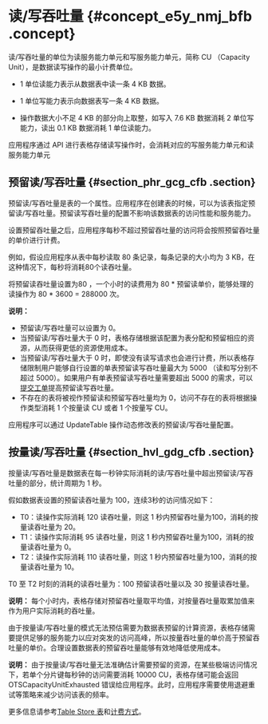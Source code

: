 # 读/写吞吐量 {#concept_e5y_nmj_bfb .concept}

读/写吞吐量的单位为读服务能力单元和写服务能力单元，简称 CU （Capacity Unit），是数据读写操作的最小计费单位。

-   1 单位读能力表示从数据表中读一条 4 KB 数据。

-   1 单位写能力表示向数据表写一条 4 KB 数据。

-   操作数据大小不足 4 KB 的部分向上取整，如写入 7.6 KB 数据消耗 2 单位写能力，读出 0.1 KB 数据消耗 1 单位读能力。


应用程序通过 API 进行表格存储读写操作时，会消耗对应的写服务能力单元和读服务能力单元

## 预留读/写吞吐量 {#section_phr_gcg_cfb .section}

预留读/写吞吐量是表的一个属性。应用程序在创建表的时候，可以为该表指定预留读/写吞吐量。预留读写吞吐量的配置不影响该数据表的访问性能和服务能力。

设置预留吞吐量之后，应用程序每秒不超过预留吞吐量的访问将会按照预留吞吐量的单价进行计费。

例如，假设应用程序从表中每秒读取 80 条记录，每条记录的大小均为 3 KB，在这种情况下，每秒将消耗80个读吞吐量。

将预留读吞吐量设置为80 ，一个小时的读费用为 80 \* 预留读单价，能够处理的读操作为 80 \* 3600 = 288000 次。

**说明：** 

-   预留读/写吞吐量可以设置为 0。
-   当预留读/写吞吐量大于 0 时，表格存储根据该配置为表分配和预留相应的资源，从而获得更低的资源使用成本。
-   当预留读/写吞吐量大于 0 时，即使没有读写请求也会进行计费，所以表格存储限制用户能够自行设置的单表预留读写吞吐量最大为 5000 （读和写分别不超过 5000）。如果用户有单表预留读写吞吐量需要超出 5000 的需求，可以[提交工单](https://workorder-intl.console.aliyun.com/#/ticket/createIndex)提高预留读写吞吐量。
-   不存在的表将被视作预留读和预留写吞吐量均为 0，访问不存在的表将根据操作类型消耗 1 个按量读 CU 或者 1 个按量写 CU。

应用程序可以通过 UpdateTable 操作动态修改表的预留读/写吞吐量配置。

## 按量读/写吞吐量 {#section_hvl_gdg_cfb .section}

按量读/写吞吐量是数据表在每一秒钟实际消耗的读/写吞吐量中超出预留读/写吞吐量的部分，统计周期为 1 秒。

假如数据表设置的预留读吞吐量为 100，连续3秒的访问情况如下：

-   T0：读操作实际消耗 120 读吞吐量，则这 1 秒内预留吞吐量为100，消耗的按量读吞吐量为 20。
-   T1：读操作实际消耗 95 读吞吐量，则这 1 秒内预留吞吐量为100，消耗的按量读吞吐量为 0。
-   T2：读操作实际消耗 110 读吞吐量，则这 1 秒内预留吞吐量为100，消耗的按量读吞吐量为 10。

T0 至 T2 时刻的消耗的读吞吐量为：100 预留读吞吐量以及 30 按量读吞吐量。

**说明：** 每个小时内，表格存储对预留吞吐量取平均值，对按量吞吐量取累加值来作为用户实际消耗的吞吐量。

由于按量读/写吞吐量的模式无法预估需要为数据表预留的计算资源，表格存储需要提供足够的服务能力以应对突发的访问高峰，所以按量吞吐量的单价高于预留吞吐量的单价。合理设置数据表的预留吞吐量能够有效地降低使用成本。

**说明：** 由于按量读/写吞吐量无法准确估计需要预留的资源，在某些极端访问情况下，若单个分片键每秒钟的访问需要消耗 10000 CU，表格存储可能会返回 OTSCapacityUnitExhausted 错误给应用程序。此时，应用程序需要使用退避重试等策略来减少访问该表的频率。

更多信息请参考[Table Store 表](../../../../intl.zh-CN/.md#)和[计费方式](../../../../intl.zh-CN/产品定价/计量项和计费说明.md#)。

